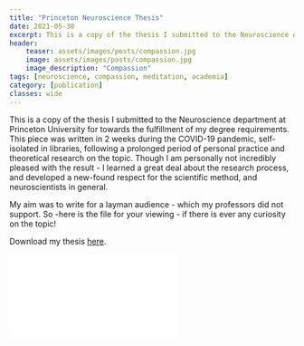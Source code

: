 ```yaml
---
title: "Princeton Neuroscience Thesis"
date: 2021-05-30
excerpt: This is a copy of the thesis I submitted to the Neuroscience department at Princeton University for towards the fulfillment of my degree requirements.
header:
    teaser: assets/images/posts/compassion.jpg
    image: assets/images/posts/compassion.jpg
    image_description: "Compassion"
tags: [neuroscience, compassion, meditation, academia]
category: [publication]
classes: wide
---
```


This is a copy of the thesis I submitted to the Neuroscience department at Princeton University for towards the fulfillment of my degree requirements. This piece was written in 2 weeks during the COVID-19 pandemic, self-isolated in libraries, following a prolonged period of personal practice and theoretical research on the topic. Though I am personally not incredibly pleased with the result - I learned a great deal about the research process, and developed a new-found respect for the scientific method, and neuroscientists in general.

My aim was to write for a layman audience - which my professors did not support. So -here is the file for your viewing - if there is ever any curiosity on the topic!

Download my thesis [here](https://xenoneuronaut.github.io/assets/files/2021_NEU-Thesis_ea4.pdf).

<embed src="assets/files/2021_NEU-Thesis_ea4.pdf" type="application/pdf">




